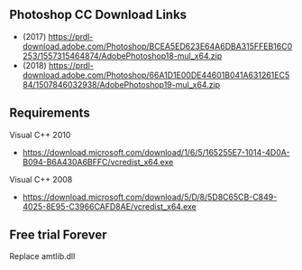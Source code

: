 
Photoshop CC Download Links
---
- (2017) https://prdl-download.adobe.com/Photoshop/BCEA5ED623E64A6DBA315FFEB16C0253/1557315464874/AdobePhotoshop18-mul_x64.zip
- (2018) https://prdl-download.adobe.com/Photoshop/66A1D1E00DE44601B041A631261EC584/1507846032938/AdobePhotoshop19-mul_x64.zip

Requirements
---
Visual C++ 2010
- https://download.microsoft.com/download/1/6/5/165255E7-1014-4D0A-B094-B6A430A6BFFC/vcredist_x64.exe

Visual C++ 2008
- https://download.microsoft.com/download/5/D/8/5D8C65CB-C849-4025-8E95-C3966CAFD8AE/vcredist_x64.exe

Free trial Forever
---
Replace amtlib.dll
